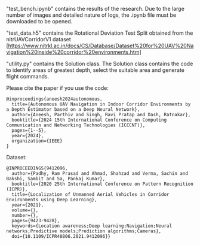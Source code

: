 "test_bench.ipynb" contains the results of the research.
Due to the large number of images and detailed nature of logs, the .ipynb file must be downloaded to be opened.

"test_data.h5" contains the Rotational Deviation Test Split obtained from the nitrUAVCorridorV1 dataset [https://www.nitrkl.ac.in/docs/CS/Database/Dataset%20for%20UAV%20Navigation%20inside%20corridor%20environments.htm]

"utility.py" contains the Solution class. The Solution class contains the code to identify areas of greatest depth, select the suitable area and generate flight commands.

Please cite the paper if you use the code:
```
@inproceedings{aneesh2024autonomous,
  title={Autonomous UAV Navigation in Indoor Corridor Environments by a Depth Estimator based on a Deep Neural Network},
  author={Aneesh, Parthiv and Singh, Ravi Pratap and Dash, Ratnakar},
  booktitle={2024 15th International Conference on Computing Communication and Networking Technologies (ICCCNT)},
  pages={1--5},
  year={2024},
  organization={IEEE}
}
```

Dataset:
```
@INPROCEEDINGS{9412096,
  author={Padhy, Ram Prasad and Ahmad, Shahzad and Verma, Sachin and Bakshi, Sambit and Sa, Pankaj Kumar},
  booktitle={2020 25th International Conference on Pattern Recognition (ICPR)}, 
  title={Localization of Unmanned Aerial Vehicles in Corridor Environments using Deep Learning}, 
  year={2021},
  volume={},
  number={},
  pages={9423-9428},
  keywords={Location awareness;Deep learning;Navigation;Neural networks;Predictive models;Prediction algorithms;Cameras},
  doi={10.1109/ICPR48806.2021.9412096}}
```
